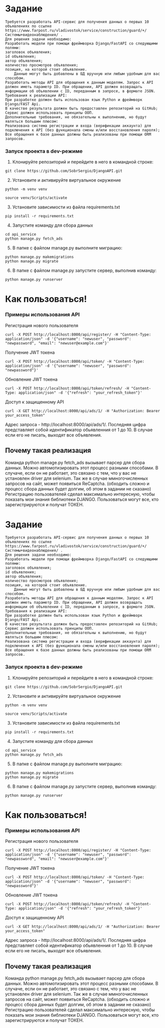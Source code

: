 # Задание
```
Требуется разработать API-сервис для получения данных о первых 10 объявлениях по ссылке https://www.farpost.ru/vladivostok/service/construction/guard/+/Системы+видеонаблюдения/ .
Для решения задачи необходимо:
Разработать модели при помощи фреймворка Django/FastAPI со следующими полями:
заголовок объявления;
id объявления;
автор объявления;
количество просмотров объявления;
позиция, на которой стоит объявление.
	Данные могут быть добавлены в БД вручную или любым удобным для вас способом.
Разработать методы API для обращения к данным моделям. Запрос к API должен иметь параметр ID. При обращении, API должен возвращать информации об объявлении с ID, переданным в запросе, в формате JSON.
Требования к реализации API:
При разработке должен быть использован язык Python и фреймворк Django/FAST Api.
В качестве результата должен быть предоставлен репозиторий на GitHub;
Сервис должен использовать принципы ООП.
Дополнительные требования, не обязательны к выполнению, но будут являться большим плюсом:
Реализована система регистрации и входа (верификации аккаунта) для подключения к API (без функционала смены и/или восстановления пароля);
Все обращения к базе данных должны быть реализованы при помощи ORM запросов.
```

### **Запуск проекта в dev-режиме**
1. Клонируйте репозиторий и перейдите в него в командной строке:

```
git clone https://github.com/SobrSergio/DjangoAPI.git
```

2. Установите и активируйте виртуальное окружение
```
python -m venv venv
``` 

```
source venv/Scripts/activate
```

3. Установите зависимости из файла requirements.txt
```
pip install -r requirements.txt
```

4. Запустите команду для сбора данных
```
cd api_service
python manage.py fetch_ads 
```

5. В папке с файлом manage.py выполните миграцию:
```
python manage.py makemi​gra​tions
python manage.py migrate
```

6. В папке с файлом manage.py запустите сервер, выполнив команду:
```
python manage.py runserver
```

# Как пользоваться!
### Примеры использования API

Регистрация нового пользователя
```
curl -X POST http://localhost:8000/api/register/ -H "Content-Type: application/json" -d '{"username": "newuser", "password": "newpassword", "email": "newuser@example.com"}'
```

Получение JWT токена
```
curl -X POST http://localhost:8000/api/token/ -H "Content-Type: application/json" -d '{"username": "newuser", "password": "newpassword"}'
```

Обновление JWT токена
```
curl -X POST http://localhost:8000/api/token/refresh/ -H "Content-Type: application/json" -d '{"refresh": "your_refresh_token"}'
```
Доступ к защищенному API
```
curl -X GET http://localhost:8000/api/ads/1/ -H "Authorization: Bearer your_access_token"
```

Адрес запроса - http://localhost:8000/api/ads/1/.
Последняя цифра представляет собой идентификатор обьявленния от 1 до 10.
В случае если его не писать, выходят все объявления.

## Почему такая реализация
Команда python manage.py fetch_ads вызывает парсер для сбора данных. Можно автомотизировать этот процесс разными способами. В случаче, если он не работает, это связано с тем, что у вас не установлен driver для selenium. Так же в случае ммногочисленных запросов на сайт, может появиться ReCaptcha. (обходить сложно и процесс сбора данных будет долгим, об этом в задании не сказано)
Регистрацию пользователей сделал максимально интересную, чтобы показать мои знания библиотеки DJANGO. Пользоваться могут все, кто зарегистрируются и получат ТОКЕН.

# Задание
```
Требуется разработать API-сервис для получения данных о первых 10 объявлениях по ссылке https://www.farpost.ru/vladivostok/service/construction/guard/+/Системы+видеонаблюдения/ .
Для решения задачи необходимо:
Разработать модели при помощи фреймворка Django/FastAPI со следующими полями:
заголовок объявления;
id объявления;
автор объявления;
количество просмотров объявления;
позиция, на которой стоит объявление.
	Данные могут быть добавлены в БД вручную или любым удобным для вас способом.
Разработать методы API для обращения к данным моделям. Запрос к API должен иметь параметр ID. При обращении, API должен возвращать информации об объявлении с ID, переданным в запросе, в формате JSON.
Требования к реализации API:
При разработке должен быть использован язык Python и фреймворк Django/FAST Api.
В качестве результата должен быть предоставлен репозиторий на GitHub;
Сервис должен использовать принципы ООП.
Дополнительные требования, не обязательны к выполнению, но будут являться большим плюсом:
Реализована система регистрации и входа (верификации аккаунта) для подключения к API (без функционала смены и/или восстановления пароля);
Все обращения к базе данных должны быть реализованы при помощи ORM запросов.
```

### **Запуск проекта в dev-режиме**
1. Клонируйте репозиторий и перейдите в него в командной строке:

```
git clone https://github.com/SobrSergio/DjangoAPI.git
```

2. Установите и активируйте виртуальное окружение
```
python -m venv venv
``` 

```
source venv/Scripts/activate
```

3. Установите зависимости из файла requirements.txt
```
pip install -r requirements.txt
```

4. Запустите команду для сбора данных
```
cd api_service
python manage.py fetch_ads 
```

5. В папке с файлом manage.py выполните миграцию:
```
python manage.py makemi​gra​tions
python manage.py migrate
```

6. В папке с файлом manage.py запустите сервер, выполнив команду:
```
python manage.py runserver
```

# Как пользоваться!
### Примеры использования API

Регистрация нового пользователя
```
curl -X POST http://localhost:8000/api/register/ -H "Content-Type: application/json" -d '{"username": "newuser", "password": "newpassword", "email": "newuser@example.com"}'
```

Получение JWT токена
```
curl -X POST http://localhost:8000/api/token/ -H "Content-Type: application/json" -d '{"username": "newuser", "password": "newpassword"}'
```

Обновление JWT токена
```
curl -X POST http://localhost:8000/api/token/refresh/ -H "Content-Type: application/json" -d '{"refresh": "your_refresh_token"}'
```
Доступ к защищенному API
```
curl -X GET http://localhost:8000/api/ads/1/ -H "Authorization: Bearer your_access_token"
```

Адрес запроса - http://localhost:8000/api/ads/1/.
Последняя цифра представляет собой идентификатор обьявленния от 1 до 10.
В случае если его не писать, выходят все объявления.

## Почему такая реализация
Команда python manage.py fetch_ads вызывает парсер для сбора данных. Можно автомотизировать этот процесс разными способами. В случаче, если он не работает, это связано с тем, что у вас не установлен driver для selenium. Так же в случае ммногочисленных запросов на сайт, может появиться ReCaptcha. (обходить сложно и процесс сбора данных будет долгим, об этом в задании не сказано)
Регистрацию пользователей сделал максимально интересную, чтобы показать мои знания библиотеки DJANGO. Пользоваться могут все, кто зарегистрируются и получат ТОКЕН.

